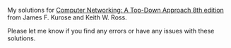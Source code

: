 My solutions for [Computer Networking: A Top-Down Approach 8th edition](https://gaia.cs.umass.edu/kurose_ross/index.php) from James F. Kurose and Keith W. Ross.

Please let me know if you find any errors or have any issues with these solutions.
